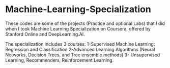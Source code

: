 # Machine-Learning-Specialization
These codes are some of the projects (Practice and optional Labs) that I did when I took Machine Learning Specialization on Coursera, offered by Stanford Online and DeepLearning.AI.

The specialization includes 3 courses: 1-Supervised Machine Learning: Regression and Classification 2-Advanced Learning Algorithms (Neural Networks, Decision Trees, and Tree ensemble methods) 3- Unsupervised Learning, Recommenders, Reinforcement Learning.
